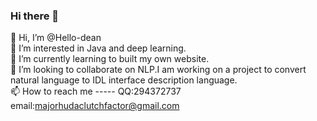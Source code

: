 ### Hi there 👋

<!--
**Hello-dean/Hello-dean** is a ✨ _special_ ✨ repository because its `README.md` (this file) appears on your GitHub profile.

Here are some ideas to get you started:

- 🔭 I’m currently working on ...
- 🌱 I’m currently learning ...
- 👯 I’m looking to collaborate on ...
- 🤔 I’m looking for help with ...
- 💬 Ask me about ...
- 📫 How to reach me: ...
- 😄 Pronouns: ...
- ⚡ Fun fact: ...
-->
👋 Hi, I’m @Hello-dean  
👀 I’m interested in Java and deep learning.  
🌱 I’m currently learning to built my own website.  
💞️ I’m looking to collaborate on NLP.I am working on a project to convert natural language to IDL interface description language.  
📫 How to reach me ----- QQ:294372737 email:majorhudaclutchfactor@gmail.com
